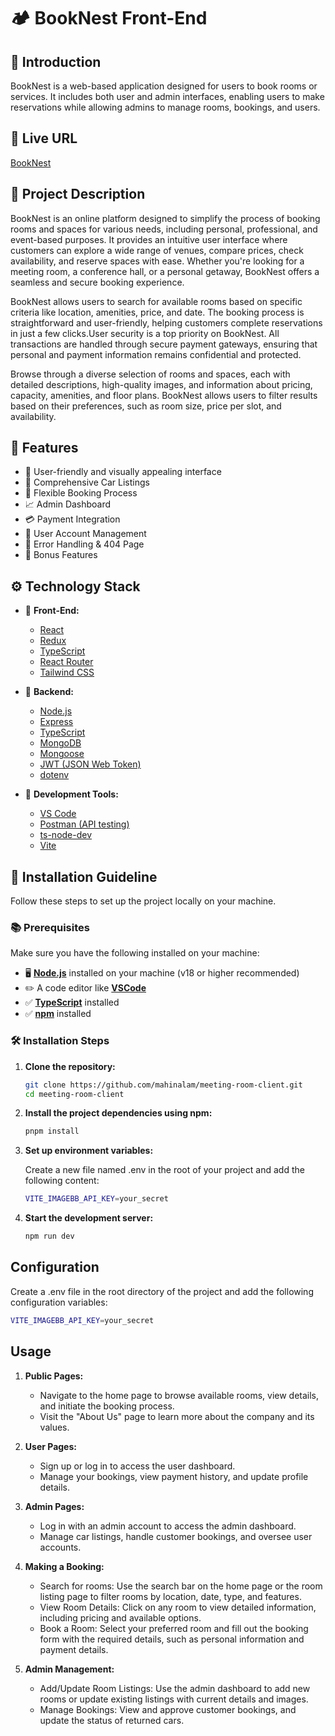 # 🏕️ BookNest Front-End

## 🤖 Introduction

BookNest is a web-based application designed for users to book rooms or services. It includes both user and admin interfaces, enabling users to make reservations while allowing admins to manage rooms, bookings, and users.

## 🔗 Live URL

[BookNest](https://meeting-room-mu.vercel.app)

## 📝 Project Description

BookNest is an online platform designed to simplify the process of booking rooms and spaces for various needs, including personal, professional, and event-based purposes. It provides an intuitive user interface where customers can explore a wide range of venues, compare prices, check availability, and reserve spaces with ease. Whether you're looking for a meeting room, a conference hall, or a personal getaway, BookNest offers a seamless and secure booking experience.

BookNest allows users to search for available rooms based on specific criteria like location, amenities, price, and date. The booking process is straightforward and user-friendly, helping customers complete reservations in just a few clicks.User security is a top priority on BookNest. All transactions are handled through secure payment gateways, ensuring that personal and payment information remains confidential and protected.

Browse through a diverse selection of rooms and spaces, each with detailed descriptions, high-quality images, and information about pricing, capacity, amenities, and floor plans. BookNest allows users to filter results based on their preferences, such as room size, price per slot, and availability.

## 🔋 Features

- 🌟 User-friendly and visually appealing interface
- 🚗 Comprehensive Car Listings
- 📅 Flexible Booking Process
- 📈 Admin Dashboard
- 💳 Payment Integration
- 👤 User Account Management
- 🚫 Error Handling & 404 Page
- 🎁 Bonus Features

## ⚙️ Technology Stack

- 🔧 **Front-End:**

  - [React](https://react.dev/)
  - [Redux](https://redux-toolkit.js.org/)
  - [TypeScript](https://www.typescriptlang.org/)
  - [React Router](https://reactrouter.com/en/main)
  - [Tailwind CSS](https://tailwindcss.com/)

- 🔧 **Backend:**

  - [Node.js](https://nodejs.org/en/)
  - [Express](https://expressjs.com/)
  - [TypeScript](https://www.typescriptlang.org/)
  - [MongoDB](https://www.mongodb.com/)
  - [Mongoose](https://mongoosejs.com/)
  - [JWT (JSON Web Token)](https://www.npmjs.com/package/jsonwebtoken)
  - [dotenv](https://www.npmjs.com/package/dotenv)

- 🔨 **Development Tools:**

  - [VS Code](https://code.visualstudio.com/)
  - [Postman (API testing)](https://www.postman.com/)
  - [ts-node-dev](https://www.npmjs.com/package/ts-node-dev)
  - [Vite](https://vitejs.dev/)

## 🤸 Installation Guideline

Follow these steps to set up the project locally on your machine.

### 📚 Prerequisites

Make sure you have the following installed on your machine:

- 🖥️ [**Node.js**](https://nodejs.org/en) installed on your machine (v18 or
  higher recommended)
- ✏️ A code editor like [**VSCode**](https://code.visualstudio.com/)
- ✅ [**TypeScript**](https://www.typescriptlang.org/) installed
- ✅ [**npm**](https://www.npmjs.com/) installed

### 🛠️ Installation Steps

1. **Clone the repository:**

   ```bash
   git clone https://github.com/mahinalam/meeting-room-client.git
   cd meeting-room-client
   ```

2. **Install the project dependencies using npm:**

   ```bash
   pnpm install
   ```

3. **Set up environment variables:**

   Create a new file named .env in the root of your project and add the
   following content:

   ```bash
   VITE_IMAGEBB_API_KEY=your_secret
   ```

4. **Start the development server:**

   ```bash
   npm run dev
   ```

## Configuration

Create a .env file in the root directory of the project and add the following
configuration variables:

```bash
VITE_IMAGEBB_API_KEY=your_secret
```

## Usage

1. **Public Pages:**

   - Navigate to the home page to browse available rooms, view details, and
     initiate the booking process.
   - Visit the "About Us" page to learn more about the company and its values.

2. **User Pages:**

   - Sign up or log in to access the user dashboard.
   - Manage your bookings, view payment history, and update profile details.

3. **Admin Pages:**

   - Log in with an admin account to access the admin dashboard.
   - Manage car listings, handle customer bookings, and oversee user accounts.

4. **Making a Booking:**

   - Search for rooms: Use the search bar on the home page or the room listing
     page to filter rooms by location, date, type, and features.
   - View Room Details: Click on any room to view detailed information, including
     pricing and available options.
   - Book a Room: Select your preferred room and fill out the booking form with
     the required details, such as personal information and payment details.

5. **Admin Management:**

   - Add/Update Room Listings: Use the admin dashboard to add new rooms or update
     existing listings with current details and images.
   - Manage Bookings: View and approve customer bookings, and update the status
     of returned cars.
